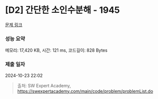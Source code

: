 # [D2] 간단한 소인수분해 - 1945 

[문제 링크](https://swexpertacademy.com/main/code/problem/problemDetail.do?contestProbId=AV5Pl0Q6ANQDFAUq) 

### 성능 요약

메모리: 17,420 KB, 시간: 121 ms, 코드길이: 828 Bytes

### 제출 일자

2024-10-23 22:02



> 출처: SW Expert Academy, https://swexpertacademy.com/main/code/problem/problemList.do